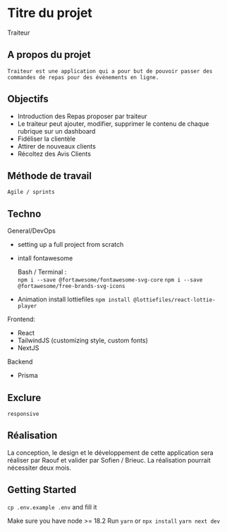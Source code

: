 # Titre du projet

Traiteur

## A propos du projet

    Traiteur est une application qui a pour but de pouvoir passer des commandes de repas pour des événements en ligne.

## Objectifs

- Introduction des Repas proposer par traiteur
- Le traiteur peut ajouter, modifier, supprimer le contenu de chaque rubrique sur un dashboard
- Fidéliser la clientèle
- Attirer de nouveaux clients
- Récoltez des Avis Clients

## Méthode de travail

    Agile / sprints

## Techno

General/DevOps

- setting up a full project from scratch

- intall fontawesome 

    Bash / Terminal :  
        `npm i --save @fortawesome/fontawesome-svg-core`
        `npm i --save @fortawesome/free-brands-svg-icons`


- Animation install lottiefiles
    `npm install @lottiefiles/react-lottie-player`

Frontend:

- React
- TailwindJS (customizing style, custom fonts)
- NextJS

Backend

- Prisma

## Exclure

    responsive

## Réalisation

La conception, le design et le développement de cette application sera réaliser par Raouf et valider par Sofien / Brieuc.
La réalisation pourrait nécessiter deux mois.

## Getting Started

`cp .env.example .env` and fill it

Make sure you have node >= 18.2
Run `yarn` or `npx install`
`yarn next dev`
